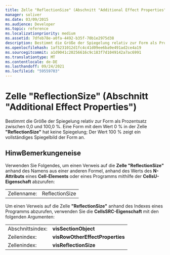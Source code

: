 ```yaml
---
title: Zelle "ReflectionSize" (Abschnitt "Additional Effect Properties")
manager: soliver
ms.date: 03/09/2015
ms.audience: Developer
ms.topic: reference
ms.localizationpriority: medium
ms.assetid: 7dfeb78e-a0fa-4492-b35f-70b1e2975d38
description: Bestimmt die Größe der Spiegelung relativ zur Form als Prozentsatz zwischen 0,0 und 100,0 %. Eine Form mit dem Wert 0 % in der Zelle "ReflectionSize" hat keine Spiegelung; Der Wert 100 % zeigt ein vollständiges Spiegelbild der Form an.
ms.openlocfilehash: 1af5231012d1fc4c41d09ee6ba9e491ad2ce4a19
ms.sourcegitcommit: a1d9041c20256616c9c183f7d1049142a7ac6991
ms.translationtype: MT
ms.contentlocale: de-DE
ms.lasthandoff: 09/24/2021
ms.locfileid: "59559703"
---
```

# <a name="reflectionsize-cell-additional-effect-properties-section"></a>Zelle "ReflectionSize" (Abschnitt "Additional Effect Properties")

Bestimmt die Größe der Spiegelung relativ zur Form als Prozentsatz zwischen 0,0 und 100,0 %. Eine Form mit dem Wert 0 % in der Zelle **"ReflectionSize"** hat keine Spiegelung; Der Wert 100 % zeigt ein vollständiges Spiegelbild der Form an. 
  
## <a name="remarks"></a>HinwBemerkungeneise

Verwenden Sie Folgendes, um einen Verweis auf die **Zelle "ReflectionSize"** anhand des Namens aus einer anderen Formel, anhand des Werts des **N-Attributs** eines **Cell-Elements** oder eines Programms mithilfe der **CellsU-Eigenschaft** abzurufen: 
  
|||
|:-----|:-----|
| Zellenname:  <br/> | ReflectionSize  <br/> |
   
Um einen Verweis auf die Zelle **"ReflectionSize"** anhand des Indexes eines Programms abzurufen, verwenden Sie die **CellsSRC-Eigenschaft** mit den folgenden Argumenten: 
  
|||
|:-----|:-----|
| Abschnittsindex:  <br/> |**visSectionObject** <br/> |
| Zeilenindex:  <br/> |**visRowOtherEffectProperties** <br/> |
| Zellenindex:  <br/> |**visReflectionSize** <br/> |
   

